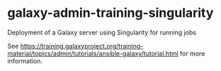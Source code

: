 # galaxy-admin-training-singularity
Deployment of a Galaxy server using Singularity for running jobs

See https://training.galaxyproject.org/training-material/topics/admin/tutorials/ansible-galaxy/tutorial.html for more information.
